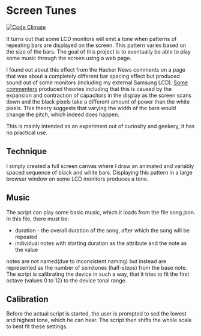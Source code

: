 # Screen Tunes

[![Code Climate](https://codeclimate.com/github/GenaBitu/screentunes/badges/gpa.svg)](https://codeclimate.com/github/GenaBitu/screentunes)

It turns out that some LCD monitors will emit a tone when patterns of repeating bars are displayed on the screen.
This pattern varies based on the size of the bars. The goal of this project is to eventually be able to play some
music through the screen using a web page.

I found out about this effect from the Hacker News comments on a page that was about a completely different bar spacing effect
but produced sound out of some monitors (including my external Samsung LCD).
[Some commenters](https://news.ycombinator.com/item?id=8856930) produced theories including that this is caused by
the expansion and contraction of capacitors in the display as the screen scans down and the black pixels take a different
amount of power than the white pixels. This theory suggests that varying the width of the bars would change the pitch,
which indeed does happen.

This is mainly intended as an experiment out of curiosity and geekery, it has no practical use.

## Technique

I simply created a full screen canvas where I draw an animated and variably spaced sequence of black and white bars.
Displaying this pattern in a large browser window on some LCD monitors produces a tone.

## Music

The script can play some basic music, which it loads from the file song.json. In this file, there must be:

* duration - the overall duration of the song, after which the song will be repeated
* individual notes with starting duration as the attribute and the note as the value

notes are not named(due to inconsistent naming) but instead are represented as the number of semitones (half-steps) from the base note.
The script is calibrating the device in such a way, that it tries to fit the first octave (values 0 to 12) to the device tonal range.

## Calibration

Before the actual script is started, the user is prompted to sed the lowest and highest tone, which he can hear. The script then
shifts the whole scale to best fit these settings.
